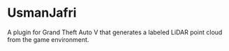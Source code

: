 # UsmanJafri
A plugin for Grand Theft Auto V that generates a labeled LiDAR point cloud from the game environment.
